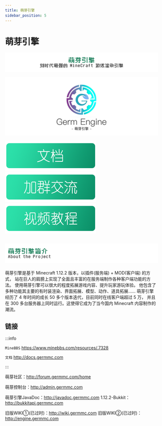 ```yaml
---
title: 萌芽引擎
sidebar_position: 5
---
```


# 萌芽引擎

![](_images/Germ_Engine/1.png)

![](_images/Germ_Engine/2.jpg)

[![](_images/Germ_Engine/3.png)](http://docs.germmc.com)
[![](_images/Germ_Engine/4.png)](https://jq.qq.com/?_wv=1027&k=qcYW2h20)
[![](_images/Germ_Engine/5.png)](https://space.bilibili.com/321787115)

## ![介绍](_images/Germ_Engine/6.png)

萌芽引擎是基于 Minecraft 1.12.2 版本，以插件(服务端) + MOD(客户端) 的方式，
站在巨人的肩膀上实现了全面且丰富的在服务端制作各种客户端功能的方法。
使用萌芽引擎可以很大的程度拓展游戏内容、提升玩家游玩体验。
他包含了多种功能其主要的有时装渲染、界面拓展、模型、动作、道具拓展……
萌芽引擎经历了 4 年时间的成长 50 多个版本迭代，目前同时在线客户端超过 5 万，
并且在 300 多台服务器上同时运行。这使得它成为了当今国内 Minecraft 内容制作的潮流。

## 链接

:::info

`MineBBS` https://www.minebbs.com/resources/.7328

`文档` http://docs.germmc.com

:::

萌芽社区：http://forum.germmc.com/home

萌芽控制台：http://admin.germmc.com

萌芽引擎JavaDoc：http://javadoc.germmc.com    1.12.2-Bukkit：http://bukkitapi.germmc.com

旧版WIKI①(已过时)：http://wiki.germmc.com       旧版WIKI②(已过时)：http://engine.germmc.com

